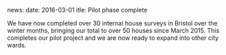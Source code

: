 news:
date: 2016-03-01
itle: Pilot phase complete

We have now completed over 30 internal house surveys in Bristol over the winter
months, bringing our total to over 50 houses since March 2015. This completes
our pilot project and we are now ready to expand into other city wards.
